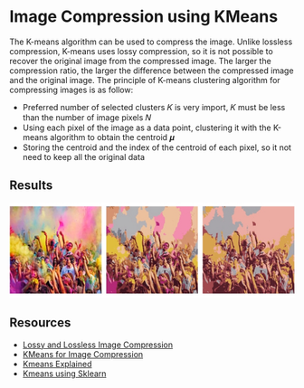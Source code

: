 # Image Compression using KMeans

The K-means algorithm can be used to compress the image. Unlike lossless compression, K-means uses lossy compression, so it is not possible to recover the original image from the compressed image. The larger the compression ratio, the larger the difference between the compressed image and the original image. The principle of K-means clustering algorithm for compressing images is as follow:

- Preferred number of selected clusters 𝐾 is very import, 𝐾 must be less than the number of image pixels 𝑁
- Using each pixel of the image as a data point, clustering it with the K-means algorithm to obtain the centroid 𝝁
- Storing the centroid and the index of the centroid of each pixel, so it not need to keep all the original data

## Results
![Kmeans Results](https://github.com/SajjadPSavoji/Image-Compression-Kmeans/blob/master/KmeansBanner.jpeg)

## Resources
 - [Lossy and Lossless Image Compression](https://www.techtarget.com/whatis/definition/lossless-and-lossy-compression)
 - [KMeans for Image Compression](https://iq.opengenus.org/image-compression-using-k-means/)
 - [Kmeans Explained](https://neptune.ai/blog/k-means-clustering)
 - [Kmeans using Sklearn](https://scikit-learn.org/stable/modules/generated/sklearn.cluster.KMeans.html)
